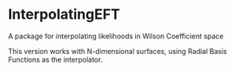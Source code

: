 # InterpolatingEFT

A package for interpolating likelihoods in Wilson Coefficient space

This version works with N-dimensional surfaces, using Radial Basis Functions as the interpolator.
